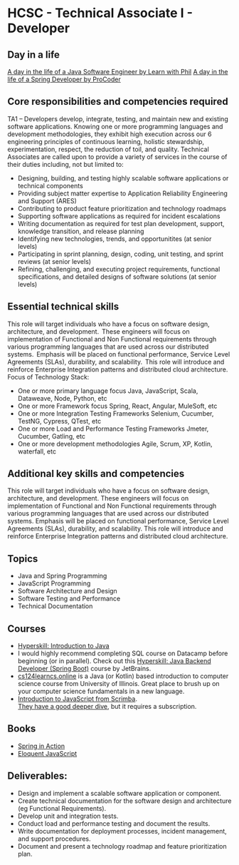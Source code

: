 # HCSC - Technical Associate I - Developer

## Day in a life

[A day in the life of a Java Software Engineer by Learn with Phil](https://www.youtube.com/watch?v=aCP4tDSpjGQ&ab_channel=LearnwithPhil)
[A day in the life of a Spring Developer by ProCoder](https://www.youtube.com/watch?v=eBWm1l1AZF8&ab_channel=ProCoder)

## Core responsibilities and competencies required

TA1 – Developers develop, integrate, testing, and maintain new and existing software applications. Knowing one or more programming languages and development methodologies, they exhibit high execution across our 6 engineering principles of continuous learning, holistic stewardship, experimentation, respect, the reduction of toil, and quality. Technical Associates are called upon to provide a variety of services in the course of their duties including, not but limited to:

- Designing, building, and testing highly scalable software applications or technical components
- Providing subject matter expertise to Application Reliability Engineering and Support (ARES)
- Contributing to product feature prioritization and technology roadmaps
- Supporting software applications as required for incident escalations
- Writing documentation as required for test plan development, support, knowledge transition, and release planning
- Identifying new technologies, trends, and opportunitites (at senior levels)
- Participating in sprint planning, design, coding, unit testing, and sprint reviews (at senior levels)
- Refining, challenging, and executing project requirements, functional specifications, and detailed designs of software solutions (at senior levels)

## Essential technical skills

This role will target individuals who have a focus on software design, architecture, and development.  These engineers will focus on implementation of Functional and Non Functional requirements through various programming languages that are used across our distributed systems.  Emphasis will be placed on functional performance, Service Level Agreements (SLAs), durability, and scalability.  This role will introduce and reinforce Enterprise Integration patterns and distributed cloud architecture. Focus of Technology Stack:

- One or more primary language focus Java, JavaScript, Scala, Dataweave, Node, Python, etc 
- One or more Framework focus Spring, React, Angular, MuleSoft, etc 
- One or more Integration Testing Frameworks Selenium, Cucumber, TestNG, Cypress, QTest, etc 
- One or more Load and Performance Testing Frameworks Jmeter, Cucumber, Gatling, etc 
- One or more development methodologies Agile, Scrum, XP, Kotlin, waterfall, etc

## Additional key skills and competencies

This role will target individuals who have a focus on software design, architecture, and development. These engineers will focus on implementation of Functional and Non Functional requirements through various programming languages that are used across our distributed systems. Emphasis will be placed on functional performance, Service Level Agreements (SLAs), durability, and scalability. This role will introduce and reinforce Enterprise Integration patterns and distributed cloud architecture.

## Topics

- Java and Spring Programming
- JavaScript Programming
- Software Architecture and Design
- Software Testing and Performance
- Technical Documentation

## Courses

- [Hyperskill: Introduction to Java](https://hyperskill.org/courses/8)
- I would highly recommend completing SQL course on Datacamp before beginning (or in parallel). Check out this [Hyperskill: Java Backend Developer (Spring Boot)](https://hyperskill.org/courses/12) course by JetBrains.
- [cs124](https://www.cs124.org/)[learncs.online](https://www.learncs.online/) is a Java (or Kotlin) based introduction to computer science course from University of Illinois. Great place to brush up on your computer science fundamentals in a new language.
- [Introduction to JavaScript from Scrimba](https://scrimba.com/learn-javascript-c0v). <br>
[They have a good deeper dive](https://scrimba.com/javascript-deep-dive-c0a), but it requires a subscription.

## Books

- [Spring in Action](https://www.manning.com/books/spring-in-action-sixth-edition)
- [Eloquent JavaScript](https://eloquentjavascript.net/)

## Deliverables:

- Design and implement a scalable software application or component.
- Create technical documentation for the software design and architecture (eg Functional Requirements).
- Develop unit and integration tests.
- Conduct load and performance testing and document the results.
- Write documentation for deployment processes, incident management, and support procedures.
- Document and present a technology roadmap and feature prioritization plan.
